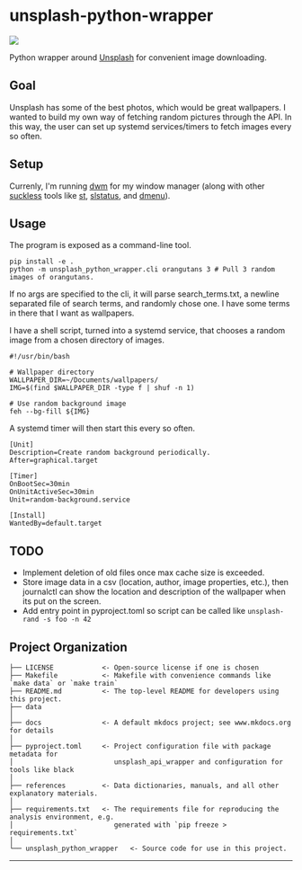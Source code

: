 # unsplash-python-wrapper

<a target="_blank" href="https://cookiecutter-data-science.drivendata.org/">
    <img src="https://img.shields.io/badge/CCDS-Project%20template-328F97?logo=cookiecutter" />
</a>

Python wrapper around [Unsplash](https://unsplash.com) for convenient image downloading.

## Goal
Unsplash has some of the best photos, which would be great wallpapers. I wanted to build my own way of fetching random pictures through the API. In this way, the user can set up systemd services/timers to fetch images every so often.

## Setup
Currenly, I'm running [dwm](https://dwm.suckless.org/) for my window manager (along with other [suckless](https://suckless.org) tools like [st](https://st.suckless.org), [slstatus](https://tools.suckless.org/slstatus/), and [dmenu](https://tools.suckless.org/dmenu/)).

## Usage
The program is exposed as a command-line tool.
```
pip install -e .
python -m unsplash_python_wrapper.cli orangutans 3 # Pull 3 random images of orangutans.
```

If no args are specified to the cli, it will parse search_terms.txt, a newline separated file of search terms, and randomly chose one. I have some terms in there that I want as wallpapers.

I have a shell script, turned into a systemd service, that chooses a random image from a chosen directory of images.
```
#!/usr/bin/bash

# Wallpaper directory
WALLPAPER_DIR=~/Documents/wallpapers/
IMG=$(find $WALLPAPER_DIR -type f | shuf -n 1)

# Use random background image
feh --bg-fill ${IMG}

```

A systemd timer will then start this every so often.
```
[Unit]
Description=Create random background periodically.
After=graphical.target

[Timer]
OnBootSec=30min
OnUnitActiveSec=30min
Unit=random-background.service

[Install]
WantedBy=default.target
```

## TODO
- Implement deletion of old files once max cache size is exceeded.
- Store image data in a csv (location, author, image properties, etc.), then journalctl can show the location and description of the wallpaper when its put on the screen.
- Add entry point in pyproject.toml so script can be called like ```unsplash-rand -s foo -n 42```

## Project Organization

```
├── LICENSE            <- Open-source license if one is chosen
├── Makefile           <- Makefile with convenience commands like `make data` or `make train`
├── README.md          <- The top-level README for developers using this project.
├── data
│
├── docs               <- A default mkdocs project; see www.mkdocs.org for details
│
├── pyproject.toml     <- Project configuration file with package metadata for 
│                         unsplash_api_wrapper and configuration for tools like black
│
├── references         <- Data dictionaries, manuals, and all other explanatory materials.
│
├── requirements.txt   <- The requirements file for reproducing the analysis environment, e.g.
│                         generated with `pip freeze > requirements.txt`
│
└── unsplash_python_wrapper   <- Source code for use in this project.
```

--------

